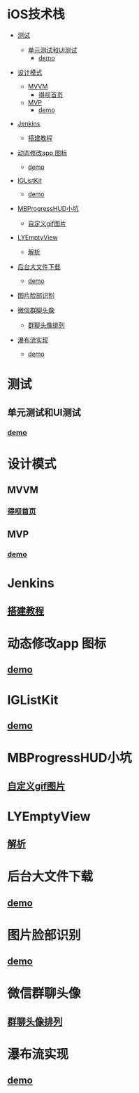 # iOS技术栈
<!-- START doctoc generated TOC please keep comment here to allow auto update -->
<!-- DON'T EDIT THIS SECTION, INSTEAD RE-RUN doctoc TO UPDATE -->


- [测试](#%E6%B5%8B%E8%AF%95)
  - [单元测试和UI测试](#%E5%8D%95%E5%85%83%E6%B5%8B%E8%AF%95%E5%92%8Cui%E6%B5%8B%E8%AF%95)
    - [demo](#demo)
- [设计模式](#%E8%AE%BE%E8%AE%A1%E6%A8%A1%E5%BC%8F)
  - [MVVM](#mvvm)
    - [得呗首页](#%E5%BE%97%E5%91%97%E9%A6%96%E9%A1%B5)
  - [MVP](#mvp)
    - [demo](#demo-1)
- [Jenkins](#jenkins)
  - [搭建教程](#%E6%90%AD%E5%BB%BA%E6%95%99%E7%A8%8B)
- [动态修改app 图标](#%E5%8A%A8%E6%80%81%E4%BF%AE%E6%94%B9app-%E5%9B%BE%E6%A0%87)
  - [demo](#demo-2)
- [IGListKit](#iglistkit)
  - [demo](#demo-3)
- [MBProgressHUD小坑](#mbprogresshud%E5%B0%8F%E5%9D%91)
  - [自定义gif图片](#%E8%87%AA%E5%AE%9A%E4%B9%89gif%E5%9B%BE%E7%89%87)
- [LYEmptyView](#lyemptyview)
  - [解析](#%E8%A7%A3%E6%9E%90)
- [后台大文件下载](#%E5%90%8E%E5%8F%B0%E5%A4%A7%E6%96%87%E4%BB%B6%E4%B8%8B%E8%BD%BD)
  - [demo](#demo-4)

- [图片脸部识别](#%E5%9B%BE%E7%89%87%E8%84%B8%E9%83%A8%E8%AF%86%E5%88%AB)

- [微信群聊头像](#%E5%BE%AE%E4%BF%A1%E7%BE%A4%E8%81%8A%E5%A4%B4%E5%83%8F)
  - [群聊头像排列](#%E7%BE%A4%E8%81%8A%E5%A4%B4%E5%83%8F%E6%8E%92%E5%88%97)
- [瀑布流实现](#%E7%80%91%E5%B8%83%E6%B5%81%E5%AE%9E%E7%8E%B0)

  - [demo](#demo-5)

<!-- END doctoc generated TOC please keep comment here to allow auto update -->

# 测试
## 单元测试和UI测试
### [demo](https://github.com/Iyongjie/Test)
# 设计模式
## MVVM
### [得呗首页](https://github.com/Iyongjie/DebeiHome)

## MVP
### [demo](https://github.com/Iyongjie/MVP.git)
# Jenkins
## [搭建教程](http://note.youdao.com/noteshare?id=684569069317b3b43e3fb99412cced45)

# 动态修改app 图标
## [demo](https://github.com/Iyongjie/AlertIcon)
# IGListKit
## [demo](https://github.com/Iyongjie/IGListKit-demo.git)
# MBProgressHUD小坑
## [自定义gif图片](http://note.youdao.com/noteshare?id=324c2e4e3cea03a3df78ec314d646daa)

# LYEmptyView
## [解析](http://note.youdao.com/noteshare?id=c17113860ee901c8b82f169f35c02b8f)

# 后台大文件下载
## [demo](https://github.com/Iyongjie/BackgroundDownload.git)

# 图片脸部识别
## [demo](https://github.com/Iyongjie/EyeBall)


# 微信群聊头像
## [群聊头像排列](https://github.com/Iyongjie/GroupIcon.git)
# 瀑布流实现
## [demo](https://github.com/Iyongjie/MDWaterFlowLayout.git)

